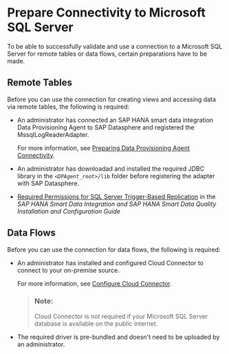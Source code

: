 <!-- loioea69328fb328449ab7b04d2b142592f8 -->

# Prepare Connectivity to Microsoft SQL Server

To be able to successfully validate and use a connection to a Microsoft SQL Server for remote tables or data flows, certain preparations have to be made.



<a name="loioea69328fb328449ab7b04d2b142592f8__prereq_rt_MSSQL"/>

## Remote Tables

Before you can use the connection for creating views and accessing data via remote tables, the following is required:

-   An administrator has connected an SAP HANA smart data integration Data Provisioning Agent to SAP Datasphere and registered the MssqlLogReaderAdapter.

    For more information, see [Preparing Data Provisioning Agent Connectivity](preparing-data-provisioning-agent-connectivity-f1a39d1.md).

-   An administrator has downloadad and installed the required JDBC library in the <code><i class="varname">&lt;DPAgent_root&gt;</i>/lib</code> folder before registering the adapter with SAP Datasphere.

-   [Required Permissions for SQL Server Trigger-Based Replication](https://help.sap.com/viewer/7952ef28a6914997abc01745fef1b607/latest/en-US/2815e1a621f84bada5fa3447d5029eb6.html) in the *SAP HANA Smart Data Integration and SAP HANA Smart Data Quality Installation and Configuration Guide*




<a name="loioea69328fb328449ab7b04d2b142592f8__prereq_df_MSSQL"/>

## Data Flows

Before you can use the connection for data flows, the following is required:

-   An administrator has installed and configured Cloud Connector to connect to your on-premise source.

    For more information, see [Configure Cloud Connector](configure-cloud-connector-f289920.md).

    > ### Note:  
    > Cloud Connector is not required if your Microsoft SQL Server database is available on the public internet.

-   The required driver is pre-bundled and doesn't need to be uploaded by an administrator.


